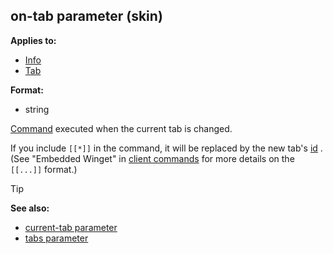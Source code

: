 ## on-tab parameter (skin)

<!-- -->
**Applies to:**
+   [Info](/ref/%7Bskin%7D/control/info.md) 
+   [Tab](/ref/%7Bskin%7D/control/tab.md) 
<!-- -->
**Format:**
+   string


[Command](/ref/%7Bskin%7D/commands.md)  executed when the current tab
is changed. 

If you include `[[*]]` in the command, it will be
replaced by the new tab\'s [id](/ref/%7Bskin%7D/param/id.md) . (See
\"Embedded Winget\" in [client commands](/ref/%7Bskin%7D/commands.md) for more
details on the `[[...]]` format.)

> [!TIP] 
> **See also:**
> +   [current-tab parameter](/ref/%7Bskin%7D/param/current-tab.md) 
> +   [tabs parameter](/ref/%7Bskin%7D/param/tabs.md) 